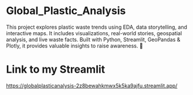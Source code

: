 # Global_Plastic_Analysis
This project explores plastic waste trends using EDA, data storytelling, and interactive maps. It includes visualizations, real-world stories, geospatial analysis, and live waste facts. Built with Python, Streamlit, GeoPandas &amp; Plotly, it provides valuable insights to raise awareness. 🚀

# Link to my Streamlit
https://globalplasticanalysis-2z8bewahkmwx5k5ka9ajfu.streamlit.app/
